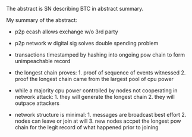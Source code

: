 The abstract is SN describing BTC in abstract summary.

My summary of the abstract:

- p2p ecash allows exchange w/o 3rd party

- p2p network w digital sig solves double spending problem

- transactions timestamped by hashing into ongoing pow chain to form unimpeachable record

- the longest chain proves:
        1. proof of sequence of events witnessed
        2. proof the longest chain came from the largest pool of cpu power

- while a majority cpu power controlled by nodes not cooperating in network attack:
        1. they will generate the longest chain
        2. they will outpace attackers

- network structure is minimal:
        1. messages are broadcast best effort
        2. nodes can leave or join at will
        3. new nodes accpet the longest pow chain for the legit record of what happened prior to joining


